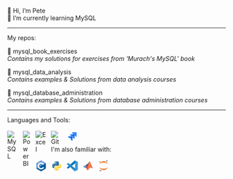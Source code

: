 👋 Hi, I’m Pete <br/>
🌱 I’m currently learning MySQL

----------------------------------------------------------

My repos: <br/>

📗 mysql_book_exercises <br/>
*Contains my solutions for exercises from 'Murach's MySQL' book* <br/>

📘 mysql_data_analysis <br/>
*Contains examples & Solutions from data analysis courses* <br/>

📙 mysql_database_administration <br/>
*Contains examples & Solutions from database administration courses* <br/>

----------------------------------------------------------

Languages and Tools: 
<br/>
<br/>
<img align="left" alt="MySQL" width="26px" src="https://cdn.jsdelivr.net/gh/devicons/devicon/icons/mysql/mysql-original.svg" style="padding-right:10px;" />
<img align="left" alt="PowerBI" width="19px" src="https://github.com/marclelijveld/Power-BI-Icons/blob/main/SVG/PowerBI.svg" style="padding-right:10px;" />
<img align="left" alt="Excel" width="26px" src="https://github.com/sempostma/office365-icons/blob/master/svg/excel.svg" style="padding-right:10px;" />
<img align="left" alt="Git" width="26px" src="https://cdn.jsdelivr.net/gh/devicons/devicon/icons/git/git-original.svg" style="padding-right:10px;" />
<img align="left" alt="Jira" width="26px" src="https://github.com/devicons/devicon/blob/v2.15.1/icons/jira/jira-original.svg" style="padding-right:10px;" />
<br/>
<br/>
I'm also familiar with: 
<br/>
<br/>
<img align="left" alt="C" width="26px" src="https://github.com/devicons/devicon/blob/v2.15.1/icons/c/c-original.svg" style="padding-right:10px;" />
<img align="left" alt="Python" width="26px" src="https://github.com/devicons/devicon/blob/v2.15.1/icons/python/python-original.svg" style="padding-right:10px;" />
<img align="left" alt="Visual Studio Code" width="26px" src="https://github.com/devicons/devicon/blob/v2.15.1/icons/vscode/vscode-original.svg" style="padding-right:10px;" />
<img align="left" alt="Matlab" width="26px" src="https://github.com/devicons/devicon/blob/v2.15.1/icons/matlab/matlab-original.svg" style="padding-right:10px;" />
<img align="left" alt="Jupyter" width="26px" src="https://github.com/devicons/devicon/blob/v2.15.1/icons/jupyter/jupyter-original.svg" style="padding-right:10px;" />


<!---
PeteEs/PeteEs is a ✨ special ✨ repository because its `README.md` (this file) appears on your GitHub profile.
You can click the Preview link to take a look at your changes.
--->
